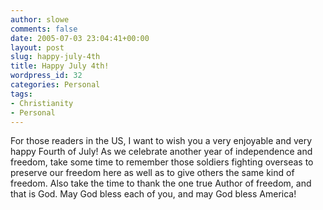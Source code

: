 ```yaml
---
author: slowe
comments: false
date: 2005-07-03 23:04:41+00:00
layout: post
slug: happy-july-4th
title: Happy July 4th!
wordpress_id: 32
categories: Personal
tags:
- Christianity
- Personal
---
```


For those readers in the US, I want to wish you a very enjoyable and very happy Fourth of July! As we celebrate another year of independence and freedom, take some time to remember those soldiers fighting overseas to preserve our freedom here as well as to give others the same kind of freedom. Also take the time to thank the one true Author of freedom, and that is God. May God bless each of you, and may God bless America!
